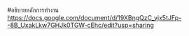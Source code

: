 #อธิบายหลักการทำงาน
https://docs.google.com/document/d/19XBngQzC_vjx5tJFp--8B_UxakLkw7GHJk0TGW-cEhc/edit?usp=sharing
